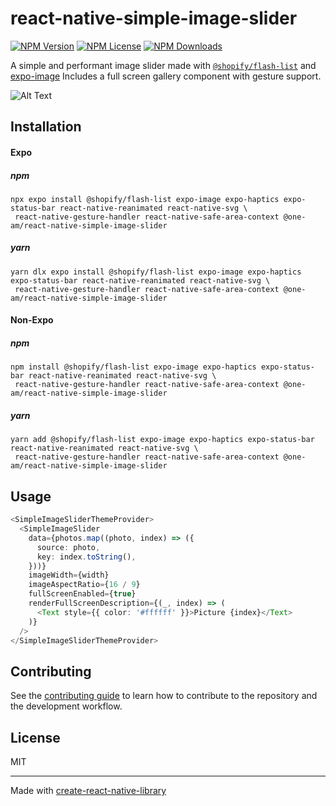 # react-native-simple-image-slider
[![NPM Version](https://img.shields.io/npm/v/@one-am/react-native-simple-image-slider.svg?style=flat)](https://www.npmjs.com/package/@one-am/react-native-simple-image-slider)
[![NPM License](https://img.shields.io/npm/l/@one-am/react-native-simple-image-slider.svg?style=flat)](LICENSE)
[![NPM Downloads](https://img.shields.io/npm/dt/@one-am/react-native-simple-image-slider.svg?style=flat)](https://www.npmjs.com/package/@one-am/react-native-simple-image-slider)

A simple and performant image slider made with [`@shopify/flash-list`](https://github.com/Shopify/flash-list)
and [expo-image](https://docs.expo.dev/versions/latest/sdk/image/)
Includes a full screen gallery component with gesture support.

![Alt Text](docs/slider-demo.gif)

## Installation

#### Expo

##### npm

```shell
npx expo install @shopify/flash-list expo-image expo-haptics expo-status-bar react-native-reanimated react-native-svg \
 react-native-gesture-handler react-native-safe-area-context @one-am/react-native-simple-image-slider
```

##### yarn

```shell
yarn dlx expo install @shopify/flash-list expo-image expo-haptics expo-status-bar react-native-reanimated react-native-svg \
 react-native-gesture-handler react-native-safe-area-context @one-am/react-native-simple-image-slider
```

#### Non-Expo

##### npm

```shell
npm install @shopify/flash-list expo-image expo-haptics expo-status-bar react-native-reanimated react-native-svg \
 react-native-gesture-handler react-native-safe-area-context @one-am/react-native-simple-image-slider
```

##### yarn

```shell
yarn add @shopify/flash-list expo-image expo-haptics expo-status-bar react-native-reanimated react-native-svg \
 react-native-gesture-handler react-native-safe-area-context @one-am/react-native-simple-image-slider
```

## Usage

```typescript jsx
<SimpleImageSliderThemeProvider>
  <SimpleImageSlider
    data={photos.map((photo, index) => ({
      source: photo,
      key: index.toString(),
    }))}
    imageWidth={width}
    imageAspectRatio={16 / 9}
    fullScreenEnabled={true}
    renderFullScreenDescription={(_, index) => (
      <Text style={{ color: '#ffffff' }}>Picture {index}</Text>
    )}
  />
</SimpleImageSliderThemeProvider>
```

## Contributing

See the [contributing guide](CONTRIBUTING.md) to learn how to contribute to the repository and the development workflow.

## License

MIT

---

Made with [create-react-native-library](https://github.com/callstack/react-native-builder-bob)
